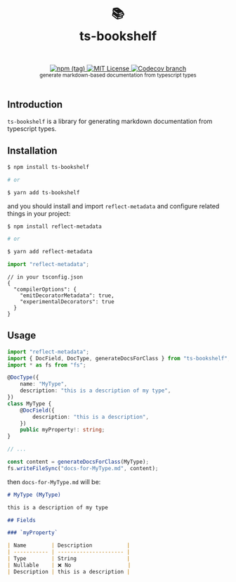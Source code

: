 <h1 align="center">
  <br />
  📚
  <br />
  ts-bookshelf
  <sup>
    <br />
    <br />
  </sup>    
</h1>

<div align="center">
    <a href="https://www.npmjs.com/package/ts-bookshelf">
        <img alt="npm (tag)" src="https://img.shields.io/npm/v/ts-bookshelf?style=flat-square">
    </a>
    <a href="https://github.com/hyper-level-nerds/ts-bookshelf/blob/main/LICENSE">
        <img src="https://img.shields.io/github/license/hyper-level-nerds/ts-bookshelf.svg?style=flat-square" alt="MIT License" />
    </a>
    <a href="https://app.codecov.io/gh/hyper-level-nerds/ts-bookshelf">
        <img alt="Codecov branch" src="https://img.shields.io/codecov/c/github/hyper-level-nerds/ts-bookshelf/main?style=flat-square&token=S2GKAU1OZ1">   
    </a>
    <br />
    <sup>generate markdown-based documentation from typescript types</sup>
    <br />
    <br />
</div>

## Introduction

`ts-bookshelf` is a library for generating markdown documentation from typescript types.

## Installation

```bash
$ npm install ts-bookshelf

# or

$ yarn add ts-bookshelf
```

and you should install and import `reflect-metadata` and configure related things in your project:

```bash
$ npm install reflect-metadata

# or

$ yarn add reflect-metadata
```

```ts
import "reflect-metadata";
```

```json5
// in your tsconfig.json
{
  "compilerOptions": {
    "emitDecoratorMetadata": true,
    "experimentalDecorators": true
  }
}
```


## Usage

```ts
import "reflect-metadata";
import { DocField, DocType, generateDocsForClass } from "ts-bookshelf";
import * as fs from "fs";

@DocType({
    name: "MyType",
    description: "this is a description of my type",
})
class MyType {
    @DocField({
        description: "this is a description",
    })
    public myProperty!: string;
}

// ...

const content = generateDocsForClass(MyType);
fs.writeFileSync("docs-for-MyType.md", content);
```

then `docs-for-MyType.md` will be:

```md
# MyType (MyType)

this is a description of my type

## Fields

### `myProperty`

| Name        | Description           |
| ----------- | --------------------- |
| Type        | String                |
| Nullable    | ❌ No                  |
| Description | this is a description |
```
